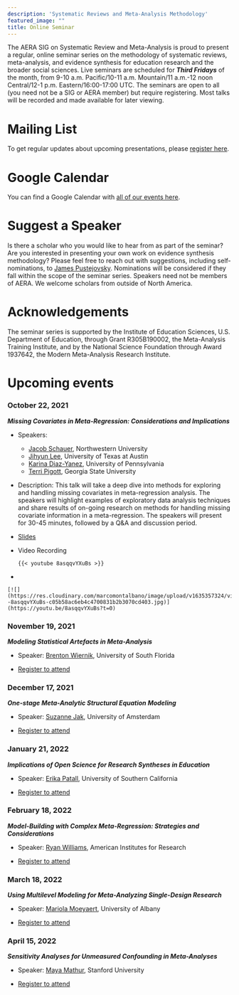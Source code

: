 ```yaml
---
description: 'Systematic Reviews and Meta-Analysis Methodology'
featured_image: ""
title: Online Seminar
---
```


The AERA SIG on Systematic Review and Meta-Analysis is proud to present a regular, online seminar series on the methodology of systematic reviews, meta-analysis, and evidence synthesis for education research and the broader social sciences. Live seminars are scheduled for ***Third Fridays*** of the month, from 9-10 a.m. Pacific/10-11 a.m. Mountain/11 a.m.-12 noon Central/12-1 p.m. Eastern/16:00-17:00 UTC. The seminars are open to all (you need not be a SIG or AERA member) but require registering. Most talks will be recorded and made available for later viewing.

# Mailing List

To get regular updates about upcoming presentations, please [register here](https://forms.gle/kcrMmobSgWan641g7).

# Google Calendar

You can find a Google Calendar with [all of our events here](https://calendar.google.com/calendar/embed?src=00ummeklt33fp6gvo3pj5itick%40group.calendar.google.com&ctz=America%2FChicago).

# Suggest a Speaker

Is there a scholar who you would like to hear from as part of the seminar? Are you interested in presenting your own work on evidence synthesis methodology? Please feel free to reach out with suggestions, including self-nominations, to [James Pustejovsky](mailto:pustejovsky@wisc.edu). Nominations will be considered if they fall within the scope of the seminar series. Speakers need not be members of AERA. We welcome scholars from outside of North America.

# Acknowledgements

The seminar series is supported by the Institute of Education Sciences, U.S. Department of Education, through Grant R305B190002, the Meta-Analysis Training Institute, and by the National Science Foundation through Award 1937642, the Modern Meta-Analysis Research Institute.

# Upcoming events

### October 22, 2021

***Missing Covariates in Meta-Regression: Considerations and Implications***

-   Speakers:

    -   [Jacob Schauer](https://www.jmschauer.com/), Northwestern University
    -   [Jihyun Lee](https://education.utexas.edu/student/jihyun_lee), University of Texas at Austin
    -   [Karina Diaz-Yanez](https://www.kgdiaz.com/), University of Pennsylvania
    -   [Terri Pigott](https://www.terripigott.com/), Georgia State University

-   Description: This talk will take a deep dive into methods for exploring and handling missing covariates in meta-regression analysis. The speakers will highlight examples of exploratory data analysis techniques and share results of on-going research on methods for handling missing covariate information in a meta-regression. The speakers will present for 30-45 minutes, followed by a Q&A and discussion period.

-   [Slides](seminar_1_missing_data.pdf)

-   Video Recording

        {{< youtube 8asqqvYXuBs >}}

-   

    [![](https://res.cloudinary.com/marcomontalbano/image/upload/v1635357324/video_to_markdown/images/youtube--8asqqvYXuBs-c05b58ac6eb4c4700831b2b3070cd403.jpg)](https://youtu.be/8asqqvYXuBs?t=0)

### November 19, 2021

***Modeling Statistical Artefacts in Meta-Analysis***

-   Speaker: [Brenton Wiernik](https://wiernik.org/), University of South Florida

-   [Register to attend](https://forms.gle/kcrMmobSgWan641g7)

### December 17, 2021

***One-stage Meta-Analytic Structural Equation Modeling***

-   Speaker: [Suzanne Jak](http://www.suzannejak.nl/), University of Amsterdam

-   [Register to attend](https://forms.gle/kcrMmobSgWan641g7)

### January 21, 2022

***Implications of Open Science for Research Syntheses in Education***

-   Speaker: [Erika Patall](https://rossier.usc.edu/faculty/erika-patall/), University of Southern California

-   [Register to attend](https://forms.gle/kcrMmobSgWan641g7)

### February 18, 2022

***Model-Building with Complex Meta-Regression: Strategies and Considerations***

-   Speaker: [Ryan Williams](https://www.air.org/experts/person/ryan-williams), American Institutes for Research

-   [Register to attend](https://forms.gle/kcrMmobSgWan641g7)

### March 18, 2022

***Using Multilevel Modeling for Meta-Analyzing Single-Design Research***

-   Speaker: [Mariola Moeyaert](https://www.albany.edu/education/faculty/mariola-moeyaert), University of Albany

-   [Register to attend](https://forms.gle/kcrMmobSgWan641g7)

### April 15, 2022

***Sensitivity Analyses for Unmeasured Confounding in Meta-Analyses***

-   Speaker: [Maya Mathur](https://www.mayamathur.com/), Stanford University

-   [Register to attend](https://forms.gle/kcrMmobSgWan641g7)
